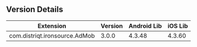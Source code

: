 ## Version Details

| Extension | Version | Android Lib | iOS Lib |
| --- | --- | --- | --- |
| com.distriqt.ironsource.AdMob | 3.0.0 | 4.3.48 | 4.3.60 |
